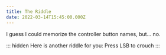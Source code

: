 ```yaml
---
title: The Riddle
date: 2022-03-14T15:45:00.000Z
---
```


I guess I could memorize the controller button names, but... no.

::: hidden
Here is another riddle for you: Press LSB to crouch
:::
